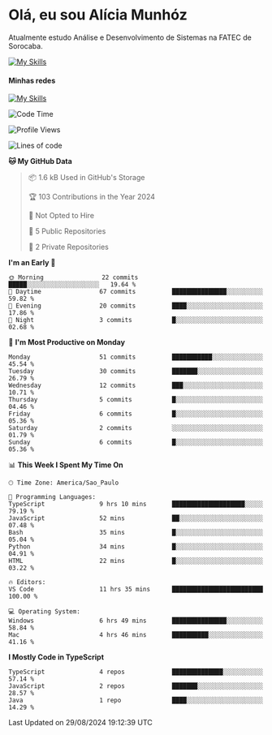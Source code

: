 # Olá, eu sou Alícia Munhóz

<p>Atualmente estudo Análise e Desenvolvimento de Sistemas na FATEC de Sorocaba.</p>

[![My Skills](https://skillicons.dev/icons?i=html,css,js,nodejs,ts,java,py)](https://skillicons.dev)

#### Minhas redes
[![My Skills](https://skillicons.dev/icons?i=linkedin)](https://www.linkedin.com/in/aliciamunhozfrancodecamargo/)

<!--START_SECTION:waka-->
![Code Time](http://img.shields.io/badge/Code%20Time-9%20hrs-blue)

![Profile Views](http://img.shields.io/badge/Profile%20Views-141-blue)

![Lines of code](https://img.shields.io/badge/From%20Hello%20World%20I%27ve%20Written-22.0%20thousand%20lines%20of%20code-blue)

**🐱 My GitHub Data** 

> 📦 1.6 kB Used in GitHub's Storage 
 > 
> 🏆 103 Contributions in the Year 2024
 > 
> 🚫 Not Opted to Hire
 > 
> 📜 5 Public Repositories 
 > 
> 🔑 2 Private Repositories 
 > 
**I'm an Early 🐤** 

```text
🌞 Morning                22 commits          █████░░░░░░░░░░░░░░░░░░░░   19.64 % 
🌆 Daytime                67 commits          ███████████████░░░░░░░░░░   59.82 % 
🌃 Evening                20 commits          ████░░░░░░░░░░░░░░░░░░░░░   17.86 % 
🌙 Night                  3 commits           █░░░░░░░░░░░░░░░░░░░░░░░░   02.68 % 
```
📅 **I'm Most Productive on Monday** 

```text
Monday                   51 commits          ███████████░░░░░░░░░░░░░░   45.54 % 
Tuesday                  30 commits          ███████░░░░░░░░░░░░░░░░░░   26.79 % 
Wednesday                12 commits          ███░░░░░░░░░░░░░░░░░░░░░░   10.71 % 
Thursday                 5 commits           █░░░░░░░░░░░░░░░░░░░░░░░░   04.46 % 
Friday                   6 commits           █░░░░░░░░░░░░░░░░░░░░░░░░   05.36 % 
Saturday                 2 commits           ░░░░░░░░░░░░░░░░░░░░░░░░░   01.79 % 
Sunday                   6 commits           █░░░░░░░░░░░░░░░░░░░░░░░░   05.36 % 
```


📊 **This Week I Spent My Time On** 

```text
🕑︎ Time Zone: America/Sao_Paulo

💬 Programming Languages: 
TypeScript               9 hrs 10 mins       ████████████████████░░░░░   79.19 % 
JavaScript               52 mins             ██░░░░░░░░░░░░░░░░░░░░░░░   07.48 % 
Bash                     35 mins             █░░░░░░░░░░░░░░░░░░░░░░░░   05.04 % 
Python                   34 mins             █░░░░░░░░░░░░░░░░░░░░░░░░   04.91 % 
HTML                     22 mins             █░░░░░░░░░░░░░░░░░░░░░░░░   03.22 % 

🔥 Editors: 
VS Code                  11 hrs 35 mins      █████████████████████████   100.00 % 

💻 Operating System: 
Windows                  6 hrs 49 mins       ███████████████░░░░░░░░░░   58.84 % 
Mac                      4 hrs 46 mins       ██████████░░░░░░░░░░░░░░░   41.16 % 
```

**I Mostly Code in TypeScript** 

```text
TypeScript               4 repos             ██████████████░░░░░░░░░░░   57.14 % 
JavaScript               2 repos             ███████░░░░░░░░░░░░░░░░░░   28.57 % 
Java                     1 repo              ████░░░░░░░░░░░░░░░░░░░░░   14.29 % 
```




 Last Updated on 29/08/2024 19:12:39 UTC
<!--END_SECTION:waka-->
